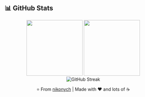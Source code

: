 ## 📊 GitHub Stats

<div align="center">
  <img height="180em" src="https://github-readme-stats.vercel.app/api?username=nikonych&show_icons=true&theme=tokyonight&include_all_commits=true&count_private=true"/>
  <img height="180em" src="https://github-readme-stats.vercel.app/api/top-langs/?username=nikonych&layout=compact&langs_count=7&theme=tokyonight&hide=jupyter%20notebook"/>
</div>
<div align="center">
  <img src="https://github-readme-streak-stats.herokuapp.com/?user=nikonych&theme=tokyonight" alt="GitHub Streak" />
</div>


<div align="center">
  
  ⭐ From [nikonych](https://github.com/nikonych) | Made with ❤️ and lots of ☕
  
</div>
